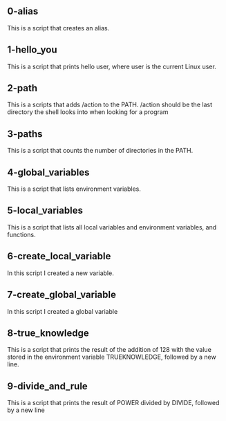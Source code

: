 ## 0-alias 
This is  a script that creates an alias.

## 1-hello_you
This is a script that prints hello user, where user is the current Linux user.

## 2-path
This is a scripts that adds /action to the PATH. /action should be the last directory the shell looks into when looking for a program

## 3-paths
This is a script that counts the number of directories in the PATH.

## 4-global_variables
This is a script that lists environment variables.

## 5-local_variables
This is a script that lists all local variables and environment variables, and functions.

## 6-create_local_variable
In this script I created a new variable.

## 7-create_global_variable
In this script I created a global variable

## 8-true_knowledge
This is a script that prints the result of the addition of 128 with the value stored in the environment variable TRUEKNOWLEDGE, followed by a new line.

## 9-divide_and_rule
This is a script that prints the result of POWER divided by DIVIDE, followed by a new line
